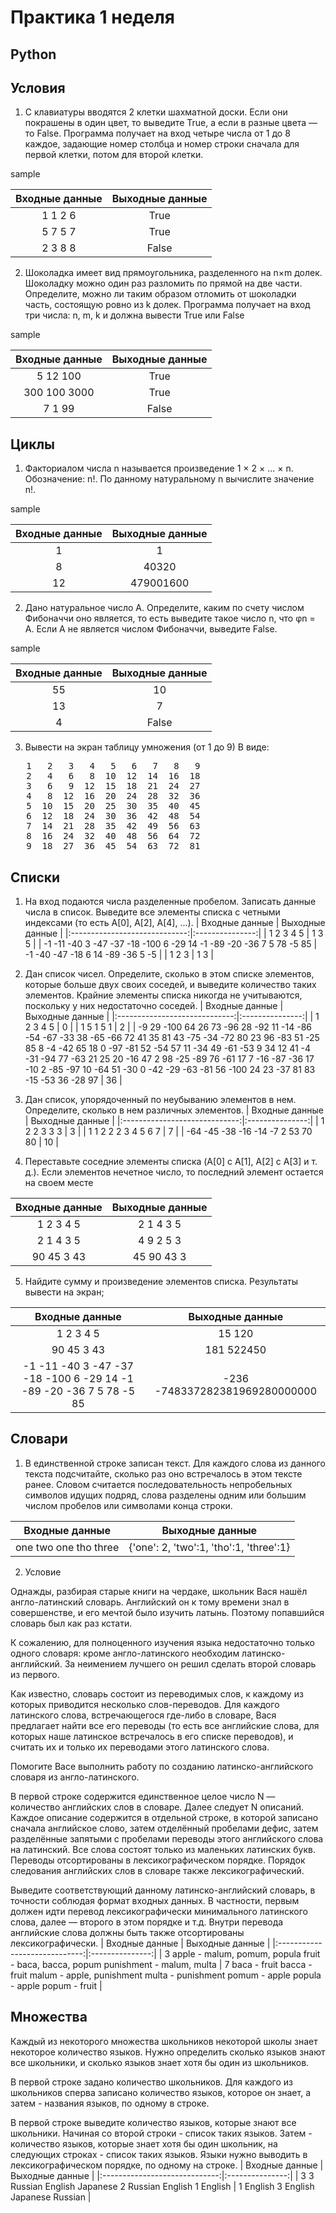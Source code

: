 # Практика 1 неделя
## Python

## Условия
1. С клавиатуры вводятся 2 клетки шахматной доски. Если они покрашены в один цвет, то выведите True, а если в разные цвета — то False. Программа получает на вход четыре числа от 1 до 8 каждое, задающие номер столбца и номер строки сначала для первой клетки, потом для второй клетки.

sample

| Входные данные                | Выходные данные |
|:-----------------------------:|:---------------:|
| 1 1 2 6                       | True            |
| 5 7 5 7                       | True            |
| 2 3 8 8                       | False           |

2. Шоколадка имеет вид прямоугольника, разделенного на n×m долек. Шоколадку можно один раз разломить по прямой на две части. Определите, можно ли таким образом отломить от шоколадки часть, состоящую ровно из k долек. Программа получает на вход три числа: n, m, k и должна вывести True или False

sample

| Входные данные                | Выходные данные |
|:-----------------------------:|:---------------:|
| 5 12 100                      | True            |
| 300 100 3000                  | True            |
| 7 1 99                        | False           |

## Циклы
1. Факториалом числа n называется произведение 1 × 2 × ... × n. Обозначение: n!.
По данному натуральному n вычислите значение n!.

sample

| Входные данные                | Выходные данные |
|:-----------------------------:|:---------------:|
| 1                             | 1               |
| 8                             | 40320           |
| 12                            | 479001600       |

2. Дано натуральное число A. Определите, каким по счету числом Фибоначчи оно является, то есть выведите такое число n, что φn = A. Если А не является числом Фибоначчи, выведите False.

sample

| Входные данные                | Выходные данные |
|:-----------------------------:|:---------------:|
| 55                            | 10              |
| 13                            | 7               |
| 4                             | False           |

3. Вывести на экран таблицу умножения (от 1 до 9) 
В виде:
<pre>
   1   2   3   4   5   6   7   8   9
   2   4   6   8  10  12  14  16  18
   3   6   9  12  15  18  21  24  27
   4   8  12  16  20  24  28  32  36
   5  10  15  20  25  30  35  40  45
   6  12  18  24  30  36  42  48  54
   7  14  21  28  35  42  49  56  63
   8  16  24  32  40  48  56  64  72
   9  18  27  36  45  54  63  72  81
</pre>

## Списки
1. На вход подаются числа разделенные пробелом. Записать данные числа в список. Выведите все элементы списка с четными индексами (то есть A[0], A[2], A[4], ...). 
| Входные данные                | Выходные данные |
|:-----------------------------:|:---------------:|
| 1 2 3 4 5                     | 1 3 5           |
| -1 -11 -40 3 -47 -37 -18 -100 6 -29 14 -1 -89 -20 -36 7 5 78 -5 85 | -1 -40 -47 -18 6 14 -89 -36 5 -5               |
| 1 2 3                             | 1 3           |

2. Дан список чисел. Определите, сколько в этом списке элементов, которые больше двух своих соседей, и выведите количество таких элементов. Крайние элементы списка никогда не учитываются, поскольку у них недостаточно соседей. 
| Входные данные                | Выходные данные |
|:-----------------------------:|:---------------:|
| 1 2 3 4 5                            | 0              |
| 1 5 1 5 1                            | 2               |
| -9 29 -100 64 26 73 -96 28 -92 11 -14 -86 -54 -67 -33 38 -65 -66 72 41 35 81 43 -75 -34 -72 80 23 96 -83 51 -25 85 8 -4 -42 65 18 0 -97 -81 52 -54 57 11 -34 49 -61 -53 9 34 12 41 -4 -31 -94 77 -63 21 25 20 -16 47 2 98 -25 -89 76 -61 17 7 -16 -87 -36 17 -10 2 -85 -97 10 -64 51 -30 0 -42 -29 -63 -81 56 -100 24 23 -37 81 83 -15 -53 36 -28 97                             | 36           |

3. Дан список, упорядоченный по неубыванию элементов в нем. Определите, сколько в нем различных элементов. 
| Входные данные                | Выходные данные |
|:-----------------------------:|:---------------:|
| 1 2 2 3 3 3                            | 3              |
| 1 1 2 2 2 3 4 5 6 7                           | 7               |
| -64 -45 -38 -16 -14 -7 2 53 70 80                             | 10           |

4. Переставьте соседние элементы списка (A[0] c A[1], A[2] c A[3] и т. д.). Если элементов нечетное число, то последний элемент остается на своем месте

| Входные данные                | Выходные данные |
|:-----------------------------:|:---------------:|
| 1 2 3 4 5                            | 2 1 4 3 5              |
| 2 1 4 3 5                            | 4 9 2 5 3               |
| 90 45 3 43                             | 45 90 43 3           |

5. Найдите сумму и произведение элементов списка. Результаты вывести на экран;

| Входные данные                | Выходные данные |
|:-----------------------------:|:---------------:|
| 1 2 3 4 5                            | 15 120              |
| 90 45 3 43                            | 181 522450              |
| -1 -11 -40 3 -47 -37 -18 -100 6 -29 14 -1 -89 -20 -36 7 5 78 -5 85 | -236 -748337282381969280000000  |

## Словари
1. В единственной строке записан текст. Для каждого слова из данного текста подсчитайте, сколько раз оно встречалось в этом тексте ранее.
Словом считается последовательность непробельных символов идущих подряд, слова разделены одним или большим числом пробелов или символами конца строки.

| Входные данные                | Выходные данные |
|:-----------------------------:|:---------------:|
| one two one tho three                            | {'one': 2, 'two':1, 'tho':1, 'three':1} |

2. Условие

Однажды, разбирая старые книги на чердаке, школьник Вася нашёл англо-латинский словарь. Английский он к тому времени знал в совершенстве, и его мечтой было изучить латынь. Поэтому попавшийся словарь был как раз кстати.

К сожалению, для полноценного изучения языка недостаточно только одного словаря: кроме англо-латинского необходим латинско-английский. За неимением лучшего он решил сделать второй словарь из первого.

Как известно, словарь состоит из переводимых слов, к каждому из которых приводится несколько слов-переводов. Для каждого латинского слова, встречающегося где-либо в словаре, Вася предлагает найти все его переводы (то есть все английские слова, для которых наше латинское встречалось в его списке переводов), и считать их и только их переводами этого латинского слова.

Помогите Васе выполнить работу по созданию латинско-английского словаря из англо-латинского.

В первой строке содержится единственное целое число N — количество английских слов в словаре. Далее следует N описаний. Каждое описание содержится в отдельной строке, в которой записано сначала английское слово, затем отделённый пробелами дефис, затем разделённые запятыми с пробелами переводы этого английского слова на латинский. Все слова состоят только из маленьких латинских букв. Переводы отсортированы в лексикографическом порядке. Порядок следования английских слов в словаре также лексикографический.

Выведите соответствующий данному латинско-английский словарь, в точности соблюдая формат входных данных. В частности, первым должен идти перевод лексикографически минимального латинского слова, далее — второго в этом порядке и т.д. Внутри перевода английские слова должны быть также отсортированы лексикографически. 
| Входные данные                | Выходные данные |
|:-----------------------------:|:---------------:|
| 3
apple - malum, pomum, popula
fruit - baca, bacca, popum
punishment - malum, multa                            | 7
baca - fruit
bacca - fruit
malum - apple, punishment
multa - punishment
pomum - apple
popula - apple
popum - fruit |

## Множества
Каждый из некоторого множества школьников некоторой школы знает некоторое количество языков. Нужно определить сколько языков знают все школьники, и сколько языков знает хотя бы один из школьников.

В первой строке задано количество школьников. Для каждого из школьников сперва записано количество языков, которое он знает, а затем - названия языков, по одному в строке.

В первой строке выведите количество языков, которые знают все школьники. Начиная со второй строки - список таких языков. Затем - количество языков, которые знает хотя бы один школьник, на следующих строках - список таких языков. Языки нужно выводить в лексикографическом порядке, по одному на строке.
| Входные данные                | Выходные данные |
|:-----------------------------:|:---------------:|
| 3
3
Russian
English
Japanese
2
Russian
English
1
English                            | 1
English
3
English
Japanese
Russian |
